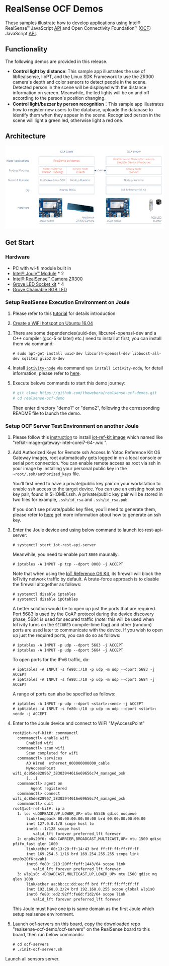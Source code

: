 # RealSense OCF Demos
These samples illustrate how to develop applications using Intel® RealSense™ JavaScript [API](https://01org.github.io/node-realsense/doc/spec) and Open Connectivity Foundation™ ([OCF](https://openconnectivity.org)) JavaScript [API](https://github.com/01org/iot-js-api/tree/master/ocf).

## Functionality
The following demos are provided in this release.
 - **Control light by distance**: This sample app illustrates the use of libRealsense, libPT, and the Linux SDK Framework to use the ZR300 camera's depth and color sensors to detect people in the scene. Detected person in the scene will be displayed with the distance information on screen. Meanwhile, the led lights will be on and off according to the person's position changing.
 - **Control light/buzzer by person recognition**：This sample app illustrates how to register new users to the database, uploade the database to identify them when they appear in the scene. Recognized person in the scene will light a green led, otherwise light a red one.

## Architecture

![Image](./doc/sh-ocf-arc.png?raw=true)


## Get Start

### Hardware

- PC with wi-fi module built in  
- [Intel® Joule™ Module](https://software.intel.com/en-us/iot/hardware/joule) * 2
- [Intel® RealSense™ Camera ZR300](https://newsroom.intel.com/chip-shots/intel-announces-tools-realsense-technology-development/)
- [Grove LED Socket kit](http://www.seeedstudio.com/wiki/Grove_-_LED) * 4
- [Grove Chainable RGB LED](http://www.seeedstudio.com/depot/twig-chainable-rgb-led-p-850.html?cPath=156_157)

### Setup RealSense Execution Environment on Joule

1. Please refer to this [tutorial](https://github.com/01org/node-realsense/blob/master/doc/setup_environment.md) for details introduction.

2. [Create a WiFi hotspot on Ubuntu 16.04](http://ubuntuhandbook.org/index.php/2016/04/create-wifi-hotspot-ubuntu-16-04-android-supported/)

3. There are some dependencies(uuid-dev, libcure4-openssl-dev and a C++ compiler (gcc-5 or later) etc.) need to install at first, you can install them via command:
   ```
   # sudo apt-get install uuid-dev libcurl4-openssl-dev libboost-all-dev sqlite3 glib2.0-dev
   ```

4. Install [`iotivity-node`](https://github.com/otcshare/iotivity-node) via command `npm install iotivity-node`, for detail information, please refer to [here](https://github.com/otcshare/iotivity-node/blob/master/README.md).

5. Execute belows commands to start this demo journey:
   ```bash
   # git clone https://github.com/thewebera/realsense-ocf-demos.git
   # cd realsense-ocf-demo
   ```
   Then enter directory "demo1" or "demo2", following the corresponding README file to launch the demo. 

### Setup OCF Server Test Environment on another Joule
1. Please follow this [instruction](https://github.com/intel/intel-iot-refkit/blob/master/doc/howtos/image-install.rst) to install
[iot-ref-kit image](http://iot-ref-kit.ostc.intel.com/download/builds/intel-iot-refkit_master/) which named like "refkit-image-gateway-intel-corei7-64-<build-version>.wic ".

2. Add Authorized Keys for Remote ssh Access
   In Yotoc Reference Kit OS Gateway images, root automatically gets logged in on a local console or serial port connection. You can enable remote access as root via ssh in your image by installing your personal public key in the `~root/.ssh/authorized_keys` file.

   You’ll first need to have a private/public key pair on your workstation to enable ssh access to the target device. You can use an existing host ssh key pair, found in $HOME/.ssh. A private/public key pair will be stored in two files for example, `.ssh/id_rsa` and `.ssh/id_rsa.pub`.

   If you don’t see private/public key files, you’ll need to generate them, please refer to [here](https://help.github.com/articles/connecting-to-github-with-ssh/) get more information about how to  generate an ssh key.

3. Enter the Joule device and using below command to launch iot-rest-api-server:

    ```
    # systemctl start iot-rest-api-server
    ```
    
    Meanwhile, you need to enable port `8000` maunally:
    ```
    # iptables -A INPUT -p tcp --dport 8000 -j ACCEPT
    ```

    Note that when using the [IoT Reference OS Kit](https://github.com/intel/intel-iot-refki), its firewall will block the IoTivity network traffic by default. A brute-force approach is to disable the firewall altogether as follows:
    ```
    # systemctl disable iptables
    # systemctl disable ip6tables
    ```
    A better solution would be to open up just the ports that are required. Port 5683 is used by the CoAP protocol during the device discovery phase, 5684 is used for secured traffic (*note:* this will be used when IoTivity turns on the `SECURED` compile-time flag) and other (random) ports are used later to communicate with the device. If you wish to open up just the required ports, you can do so as follows:
    ```
    # iptables -A INPUT -p udp --dport 5683 -j ACCEPT
    # iptables -A INPUT -p udp --dport 5684 -j ACCEPT
    ```
    To open ports for the IPv6 traffic, do:
    ```
    # ip6tables -A INPUT -s fe80::/10 -p udp -m udp --dport 5683 -j ACCEPT
    # ip6tables -A INPUT -s fe80::/10 -p udp -m udp --dport 5684 -j ACCEPT
    ```
    A range of ports can also be specified as follows:
    ```
    # iptables -A INPUT -p udp --dport <start>:<end> -j ACCEPT
    # ip6tables -A INPUT -s fe80::/10 -p udp -m udp --dport <start>:<end> -j ACCEPT
    ```
4. Enter to the Joule device and connect to WIFI "MyAccessPoint"
    ```
    root@iot-ref-kit#: connmanctl
      connmanctl> enable wifi
          Enabled wifi
      connmanctl> scan wifi
          Scan completed for wifi
      connmanctl> services
          AO Wired  ethernet_000000000000_cable
          MyAccessPoint wifi_dc85de828967_38303944616e69656c74_managed_psk
          [...]
      connmanctl> agent on
	        Agent registered
      connmanctl> connect wifi_dc85de828967_38303944616e69656c74_managed_psk
      connmanctl> quit
    root@iot-ref-kit#: ip a
      1: lo: <LOOPBACK,UP,LOWER_UP> mtu 65536 qdisc noqueue
          link/loopback 00:00:00:00:00:00 brd 00:00:00:00:00:00
          inet 127.0.0.1/8 scope host lo
          inet6 ::1/128 scope host
             valid_lft forever preferred_lft forever
      2: enp0s20f6: <NO-CARRIER,BROADCAST,MULTICAST,UP> mtu 1500 qdisc pfifo_fast qlen 1000
          link/ether 00:13:20:ff:14:43 brd ff:ff:ff:ff:ff:ff
          inet 169.254.5.1/16 brd 169.254.255.255 scope link enp0s20f6:avahi
          inet6 fe80::213:20ff:feff:1443/64 scope link
             valid_lft forever preferred_lft forever
      3: wlp1s0: <BROADCAST,MULTICAST,UP,LOWER_UP> mtu 1500 qdisc mq qlen 1000
          link/ether aa:bb:cc:dd:ee:ff brd ff:ff:ff:ff:ff:ff
          inet 192.168.0.2/24 brd 192.168.0.255 scope global wlp1s0
          inet6 fe80::ed2:92ff:fe6d:f1d2/64 scope link
             valid_lft forever preferred_lft forever
    ```
    This Joule must have one ip is same domain as the first Joule which setup realsense environment.
5. Launch ocf-servers on this board, copy the downloaded repo "realsense-ocf-demo/ocf-servers" on the RealSense board to this board, then run below commands:
   ```
   # cd ocf-servers
   # ./init-ocf-server.sh
   ```
Launch all sensors server.
